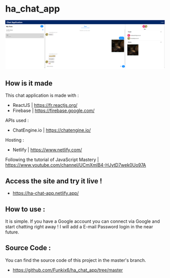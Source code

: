 # ha_chat_app

![Sample Image](https://github.com/Funkix6/ha_chat_app/blob/main/Sample.PNG?raw=true)


## How is it made

This chat application is made with :
- ReactJS | https://fr.reactjs.org/
- Firebase | https://firebase.google.com/

APIs used :
- ChatEngine.io | https://chatengine.io/

Hosting :
- Netlify | https://www.netlify.com/

Following the tutorial of JavaScript Mastery | https://www.youtube.com/channel/UCmXmlB4-HJytD7wek0Uo97A

## Access the site and try it live !
- https://ha-chat-app.netlify.app/

## How to use :
 It is simple. If you have a Google account you can connect via Google and start chatting right away !
 I will add a E-mail Password login in the near future.

## Source Code :
You can find the source code of this project in the master's branch.
- https://github.com/Funkix6/ha_chat_app/tree/master
